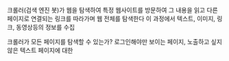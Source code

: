 
크롤러(검색 엔진 봇)가 웹을 탐색하여 특정 웹사이트를 방문하여 그 내용을 읽고 다른 페이지로 연결되는 링크를 따라가며 웹 전체를 탐색한다
이 과정에서 텍스트, 이미지, 링크, 동영상등의 정보를 수집

크롤러가 모든 페이지를 탐색할 수 있는가?
로그인해야만 보이는 페이지, 노출하고 싶지 않은 텍스트 페이지에 대한
